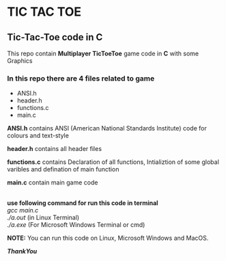 # TIC TAC TOE 
## Tic-Tac-Toe code in C
This repo contain **Multiplayer TicToeToe** game code in **C** with some Graphics<br>

 ### In this repo there are 4 files related to game
 * ANSI.h
 * header.h
 * functions.c
 * main.c
 
 **ANSI.h** contains ANSI (American National Standards Institute) code for colours and text-style<br>
 
 **header.h** contains all header files<br>
 
 **functions.c** contains Declaration of all functions, Intializtion of some global varibles and defination of main function <br>
 
 **main.c** contain main game code <br><br>
 
**use following command for run this code in terminal**  <br>
*gcc main.c* <br>
*./a.out*  (in Linux Terminal) <br>
*./a.exe*  (For Microsoft Windows Terminal or cmd) <br>

**NOTE:** You can run this code on Linux, Microsoft Windows and MacOS. <br>

**_ThankYou_**
